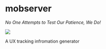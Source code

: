 mobserver
========

<i>No One Attempts to Test Our Patience, We Do!</i>

<img src="http://nmcaptures.co.uk/wp-content/uploads/2012/08/Untitled-r2-423x600.png"/>

A UX tracking infromation generator
